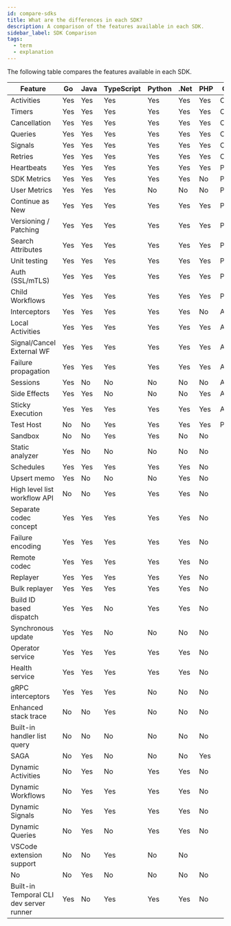 ```yaml
---
id: compare-sdks
title: What are the differences in each SDK?
description: A comparison of the features available in each SDK.
sidebar_label: SDK Comparison
tags:
  - term
  - explanation
---
```


The following table compares the features available in each SDK.


| Feature                                 | Go  | Java | TypeScript | Python | .Net | PHP | Category   | Group      |
| --------------------------------------- | --- | ---- | ---------- | ------ | ---- | --- | ---------- | ---------- |
| Activities                              | Yes | Yes  | Yes        | Yes    | Yes  | Yes | Core       | Workflows  |
| Timers                                  | Yes | Yes  | Yes        | Yes    | Yes  | Yes | Core       | Workflows  |
| Cancellation                            | Yes | Yes  | Yes        | Yes    | Yes  | Yes | Core       | Workflows  |
| Queries                                 | Yes | Yes  | Yes        | Yes    | Yes  | Yes | Core       | Workflows  |
| Signals                                 | Yes | Yes  | Yes        | Yes    | Yes  | Yes | Core       | Workflows  |
| Retries                                 | Yes | Yes  | Yes        | Yes    | Yes  | Yes | Core       | Workflows  |
| Heartbeats                              | Yes | Yes  | Yes        | Yes    | Yes  | Yes | Production | Activities |
| SDK Metrics                             | Yes | Yes  | Yes        | Yes    | Yes  | No  | Production | Worker     |
| User Metrics                            | Yes | Yes  | Yes        | No     | No   | No  | Production | Worker     |
| Continue as New                         | Yes | Yes  | Yes        | Yes    | Yes  | Yes | Production | Workflows  |
| Versioning / Patching                   | Yes | Yes  | Yes        | Yes    | Yes  | Yes | Production | Workflows  |
| Search Attributes                       | Yes | Yes  | Yes        | Yes    | Yes  | Yes | Production | Workflows  |
| Unit testing                            | Yes | Yes  | Yes        | Yes    | Yes  | Yes | Production | Testing    |
| Auth (SSL/mTLS)                         | Yes | Yes  | Yes        | Yes    | Yes  | Yes | Production | Client     |
| Child Workflows                         | Yes | Yes  | Yes        | Yes    | Yes  | Yes | Production | Workflows  |
| Interceptors                            | Yes | Yes  | Yes        | Yes    | Yes  | No  | Advanced   | Workflows  |
| Local Activities                        | Yes | Yes  | Yes        | Yes    | Yes  | Yes | Advanced   | Workflows  |
| Signal/Cancel External WF               | Yes | Yes  | Yes        | Yes    | Yes  | Yes | Advanced   | Workflows  |
| Failure propagation                     | Yes | Yes  | Yes        | Yes    | Yes  | Yes | Advanced   | Workflows  |
| Sessions                                | Yes | No   | No         | No     | No   | No  | Advanced   | Workflows  |
| Side Effects                            | Yes | Yes  | No         | No     | No   | Yes | Advanced   | Workflows  |
| Sticky Execution                        | Yes | Yes  | Yes        | Yes    | Yes  | Yes | Advanced   | Workflows  |
| Test Host                               | No  | No   | Yes        | Yes    | Yes  | Yes | Platform   | Testing    |
| Sandbox                                 | No  | No   | Yes        | Yes    | No   | No  |            | Workflows  |
| Static analyzer                         | Yes | No   | No         | No     | No   | No  |            | Workflows  |
| Schedules                               | Yes | Yes  | Yes        | Yes    | Yes  | No  |            | Client     |
| Upsert memo                             | Yes | No   | No         | No     | Yes  | No  |            | Workflows  |
| High level list workflow API            | No  | No   | Yes        | Yes    | Yes  | No  |            | Client     |
| Separate codec concept                  | Yes | Yes  | Yes        | Yes    | Yes  | No  |            | Common     |
| Failure encoding                        | Yes | Yes  | Yes        | Yes    | Yes  | No  |            | Workflows  |
| Remote codec                            | Yes | Yes  | Yes        | Yes    | Yes  | No  |            | Common     |
| Replayer                                | Yes | Yes  | Yes        | Yes    | Yes  | No  |            | Tooling    |
| Bulk replayer                           | Yes | Yes  | Yes        | Yes    | Yes  | No  |            | Tooling    |
| Build ID based dispatch                 | Yes | Yes  | No         | Yes    | Yes  | No  |            | Workflows  |
| Synchronous update                      | Yes | Yes  | No         | No     | No   | No  |            | Workflows  |
| Operator service                        | Yes | Yes  | Yes        | Yes    | Yes  | No  |            | Client     |
| Health service                          | Yes | Yes  | Yes        | Yes    | Yes  | No  |            | Client     |
| gRPC interceptors                       | Yes | Yes  | Yes        | No     | No   | No  |            | Client     |
| Enhanced stack trace                    | No  | No   | Yes        | No     | No   | No  |            | Workflows  |
| Built-in handler list query             | No  | No   | No         | No     | No   | No  |            | Workflows  |
| SAGA                                    | No  | Yes  | No         | No     | No   | Yes |            | Workflows  |
| Dynamic Activities                      | No  | Yes  | No         | Yes    | Yes  | No  |            | Activities |
| Dynamic Workflows                       | No  | Yes  | Yes        | Yes    | Yes  | No  |            |            |
| Dynamic Signals                         | No  | Yes  | Yes        | Yes    | Yes  | No  |            |            |
| Dynamic Queries                         | No  | Yes  | No         | Yes    | Yes  | No  |            |            |
| VSCode extension support                | No  | No   | Yes        | No     | No   |     |            |            |
| No                                      | No  | Yes  | No         | No     | No   | No  |            | Tooling    |
| Built-in Temporal CLI dev server runner | Yes | No   | Yes        | Yes    | Yes  | No  |            |            |
